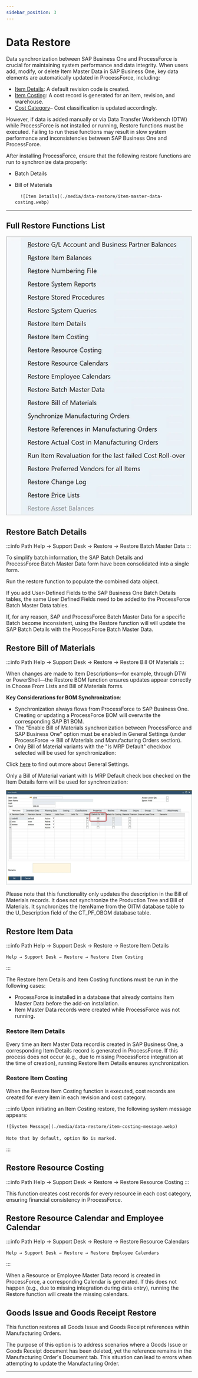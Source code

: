 ```yaml
---
sidebar_position: 3
---
```


# Data Restore

Data synchronization between SAP Business One and ProcessForce is crucial for maintaining system performance and data integrity. When users add, modify, or delete Item Master Data in SAP Business One, key data elements are automatically updated in ProcessForce, including:

- [Item Details](../item-details/overview.md): A default revision code is created.
- [Item Costing](../costing-material-and-resources/item-costing/overview.md): A cost record is generated for an item, revision, and warehouse.
- [Cost Category](../costing-material-and-resources/configuration/overview.md)– Cost classification is updated accordingly.

However, if data is added manually or via Data Transfer Workbench (DTW) while ProcessForce is not installed or running, Restore functions must be executed. Failing to run these functions may result in slow system performance and inconsistencies between SAP Business One and ProcessForce.

After installing ProcessForce, ensure that the following restore functions are run to synchronize data properly:

- Batch Details
- Bill of Materials

        ![Item Details](./media/data-restore/item-master-data-costing.webp)

---

## Full Restore Functions List

![Restore List](./media/data-restore/restore-list.webp)

## Restore Batch Details

:::info Path
    Help → Support Desk → Restore → Restore Batch Master Data
:::

To simplify batch information, the SAP Batch Details and ProcessForce Batch Master Data form have been consolidated into a single form.

Run the restore function to populate the combined data object.

If you add User-Defined Fields to the SAP Business One Batch Details tables, the same User Defined Fields need to be added to the ProcessForce Batch Master Data tables.

If, for any reason, SAP and ProcessForce Batch Master Data for a specific Batch become inconsistent, using the Restore function will will update the SAP Batch Details with the ProcessForce Batch Master Data.

## Restore Bill of Materials

:::info Path
    Help → Support Desk → Restore → Restore Bill Of Materials
:::

When changes are made to Item Descriptions—for example, through DTW or PowerShell—the Restore BOM function ensures updates appear correctly in Choose From Lists and Bill of Materials forms.

**Key Considerations for BOM Synchronization**:

- Synchronization always flows from ProcessForce to SAP Business One. Creating or updating a ProcessForce BOM will overwrite the corresponding SAP B1 BOM.
- The "Enable Bill of Materials synchronization between ProcessForce and SAP Business One" option must be enabled in General Settings (under ProcessForce → Bill of Materials and Manufacturing Orders section).
- Only Bill of Material variants with the "Is MRP Default" checkbox selected will be used for synchronization:

Click [here](../system-initialization/general-settings/overview.md) to find out more about General Settings.

Only a Bill of Material variant with Is MRP Default check box checked on the Item Details form will be used for synchronization:

![MRP Default](./media/data-restore/item-details-mrp-default.webp)

Please note that this functionality only updates the description in the Bill of Materials records. It does not synchronize the Production Tree and Bill of Materials. It synchronizes the ItemName from the OITM database table to the U_Description field of the CT_PF_OBOM database table.

## Restore Item Data

:::info Path
    Help → Support Desk → Restore → Restore Item Details

    Help → Support Desk → Restore → Restore Item Costing
:::

The Restore Item Details and Item Costing functions must be run in the following cases:

- ProcessForce is installed in a database that already contains Item Master Data before the add-on installation.
- Item Master Data records were created while ProcessForce was not running.

### Restore Item Details

Every time an Item Master Data record is created in SAP Business One, a corresponding Item Details record is generated in ProcessForce. If this process does not occur (e.g., due to missing ProcessForce integration at the time of creation), running Restore Item Details ensures synchronization.

### Restore Item Costing

When the Restore Item Costing function is executed, cost records are created for every item in each revision and cost category.

:::info
    Upon initiating an Item Costing restore, the following system message appears:

    ![System Message](./media/data-restore/item-costing-message.webp)

    Note that by default, option No is marked.
:::

## Restore Resource Costing

:::info Path
    Help → Support Desk → Restore → Restore Resource Costing
:::

This function creates cost records for every resource in each cost category, ensuring financial consistency in ProcessForce.

## Restore Resource Calendar and Employee Calendar

:::info Path
    Help → Support Desk → Restore → Restore Resource Calendars

    Help → Support Desk → Restore → Restore Employee Calendars
:::

When a Resource or Employee Master Data record is created in ProcessForce, a corresponding Calendar is generated. If this does not happen (e.g., due to missing integration during data entry), running the Restore function will create the missing calendars.

## Goods Issue and Goods Receipt Restore

This function restores all Goods Issue and Goods Receipt references within Manufacturing Orders.

The purpose of this option is to address scenarios where a Goods Issue or Goods Receipt document has been deleted, yet the reference remains in the Manufacturing Order's Document tab. This situation can lead to errors when attempting to update the Manufacturing Order.

---
